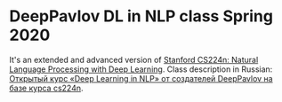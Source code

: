 # DeepPavlov DL in NLP class Spring 2020
It's an extended and advanced version of [Stanford CS224n: Natural Language Processing with Deep Learning](https://web.stanford.edu/class/cs224n).
Class description in Russian: [Открытый курс «Deep Learning in NLP» от создателей DeepPavlov на базе курса cs224n](https://habr.com/ru/company/ods/blog/487172/).
